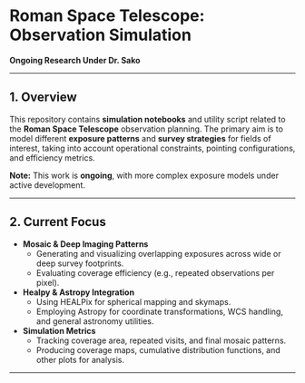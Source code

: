 # Roman Space Telescope: Observation Simulation
**Ongoing Research Under Dr. Sako**

---

## 1. Overview
This repository contains **simulation notebooks** and utility script related to the **Roman Space Telescope** observation planning. The primary aim is to model different **exposure patterns** and **survey strategies** for fields of interest, taking into account operational constraints, pointing configurations, and efficiency metrics.

**Note:** This work is **ongoing**, with more complex exposure models under active development.

---

## 2. Current Focus
- **Mosaic & Deep Imaging Patterns**  
  - Generating and visualizing overlapping exposures across wide or deep survey footprints.
  - Evaluating coverage efficiency (e.g., repeated observations per pixel).
- **Healpy & Astropy Integration**  
  - Using HEALPix for spherical mapping and skymaps.
  - Employing Astropy for coordinate transformations, WCS handling, and general astronomy utilities.
- **Simulation Metrics**  
  - Tracking coverage area, repeated visits, and final mosaic patterns.
  - Producing coverage maps, cumulative distribution functions, and other plots for analysis.

---

